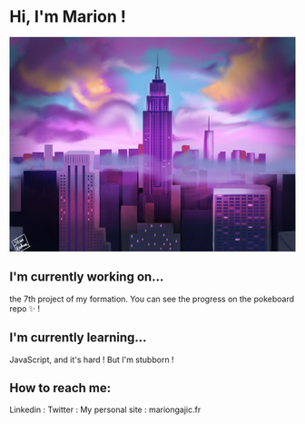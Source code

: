 # Hi, I'm Marion !

![Cover](https://github.com/Shunkashuu/Shunkashuu/blob/master/skyline.jpg)

## I'm currently working on...

the 7th project of my formation. You can see the progress on the pokeboard repo ✨ !

## I'm currently learning...

JavaScript, and it's hard ! But I'm stubborn !

## How to reach me:

Linkedin :
Twitter :
My personal site : mariongajic.fr
